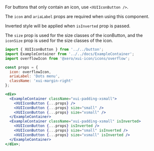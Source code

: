 For buttons that only contain an icon, use `<XUIIconButton />`.

The `icon` and `ariaLabel` props are required when using this component.

Inverted style will be applied when `isInverted` prop is passed.

The `size` prop is used for the size classes of the iconButton, and the `iconSize` prop is used for the size classes of the icon.

```jsx harmony
import { XUIIconButton } from '../../button';
import ExampleContainer from '../../docs/ExampleContainer';
import overflowIcon from '@xero/xui-icon/icons/overflow';

const props = {
  icon: overflowIcon,
  ariaLabel: 'Dots menu',
  className: 'xui-margin-right'
};

<div>
  <ExampleContainer className="xui-padding-xsmall">
    <XUIIconButton {...props} />
    <XUIIconButton {...props} size="small" />
    <XUIIconButton {...props} size="xsmall" />
  </ExampleContainer>
  <ExampleContainer className="xui-padding-xsmall" isInverted>
    <XUIIconButton {...props} isInverted />
    <XUIIconButton {...props} size="small" isInverted />
    <XUIIconButton {...props} size="xsmall" isInverted />
  </ExampleContainer>
</div>;
```
